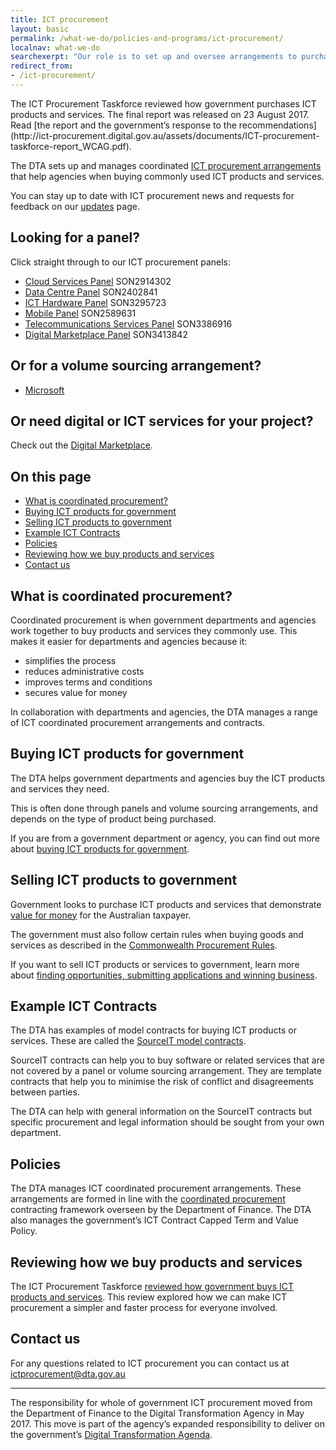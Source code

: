 ```yaml
---
title: ICT procurement
layout: basic
permalink: /what-we-do/policies-and-programs/ict-procurement/
localnav: what-we-do
searchexerpt: "Our role is to set up and oversee arrangements to purchase some of the ICT products and services to satisfy whole of government needs. We also provide advice and guidance to government agencies about how to develop sound ICT contracts."
redirect_from:
- /ict-procurement/
---
```


<p class= "callout"> The ICT Procurement Taskforce reviewed how government purchases ICT products and services. The final report was released on 23 August 2017. Read [the report and the government’s response to the recommendations](http://ict-procurement.digital.gov.au/assets/documents/ICT-procurement-taskforce-report_WCAG.pdf). </p>

The DTA sets up and manages coordinated [ICT procurement arrangements](/what-we-do/policies-and-programs/ict-procurement/buying/) that help agencies when buying commonly used ICT products and services.

You can stay up to date with ICT procurement news and requests for feedback on our [updates](https://www.dta.gov.au/what-we-do/policies-and-programs/ict-procurement/updates/) page. 

## Looking for a panel?

Click straight through to our ICT procurement panels:

- [Cloud Services Panel](http://www.finance.gov.au/policy-guides-procurement/cloud-services-panel/) SON2914302
- [Data Centre Panel](http://www.finance.gov.au/tags/data-centres/) SON2402841
- [ICT Hardware Panel](http://www.finance.gov.au/policy-guides-procurement/whole-of-government-ict-hardware-panel/) SON3295723
- [Mobile Panel](http://www.finance.gov.au/policy-guides-procurement/australian-government-telecommunications-arrangements/telecommunications-panels/#Mobile_Panel) SON2589631
- [Telecommunications Services Panel](http://www.finance.gov.au/policy-guides-procurement/australian-government-telecommunications-arrangements/telecommunications-panels/) SON3386916
- [Digital Marketplace Panel](https://marketplace.service.gov.au/) SON3413842

## Or for a volume sourcing arrangement?
- [Microsoft](http://www.finance.gov.au/policy-guides-procurement/mvsa/)

## Or need digital or ICT services for your project?

Check out the [Digital Marketplace](https://marketplace.service.gov.au/). 

<nav class="index-links">
  <h2>On this page</h2>
  <ul>
    <li>
      <a href="#what-is-coordinated-procurement">
        What is coordinated procurement?
      </a>
    </li>
    <li>
      <a href="#buying-ict-products-for-government">
        Buying ICT products for government
      </a>
    </li>
    <li>
      <a href="#selling-ict-products-to-government">
        Selling ICT products to government
      </a>
    </li>
    <li>
      <a href="#example-ict-contracts">
        Example ICT Contracts
      </a>
    </li>
    <li>
      <a href="#policies">
        Policies
      </a>
    </li>
    <li>
      <a href="#reviewing-how-we-buy-products-and-services">
        Reviewing how we buy products and services
      </a>
    </li>
    <li>
      <a href="#contact-us">
        Contact us
      </a>
    </li>
  </ul>
</nav> 

## What is coordinated procurement?

Coordinated procurement is when government departments and agencies work together to buy products and services they commonly use. This makes it easier for departments and agencies because it:

- simplifies the process
- reduces administrative costs
- improves terms and conditions
- secures value for money

In collaboration with departments and agencies, the DTA manages a range of ICT coordinated procurement arrangements and contracts. 

## Buying ICT products for government

The DTA helps government departments and agencies buy the ICT products and services they need.

This is often done through panels and volume sourcing arrangements, and depends on the type of product being purchased. 

If you are from a government department or agency, you can find out more about [buying ICT products for government](/what-we-do/policies-and-programs/ict-procurement/buying/). 

## Selling ICT products to government

Government looks to purchase ICT products and services that demonstrate [value for money](https://www.finance.gov.au/procurement/procurement-policy-and-guidance/commonwealth-procurement-rules/) for the Australian taxpayer. 

The government must also follow certain rules when buying goods and services as described in the [Commonwealth Procurement Rules](https://www.finance.gov.au/procurement/procurement-policy-and-guidance/commonwealth-procurement-rules/).

If you want to sell ICT products or services to government, learn more about [finding opportunities, submitting applications and winning business](/what-we-do/policies-and-programs/ict-procurement/selling/). 

## Example ICT Contracts

The DTA has examples of model contracts for buying ICT products or services. These are called the [SourceIT model contracts](http://www.finance.gov.au/policy-guides-procurement/sourceit-model-contracts/). 

SourceIT contracts can help you to buy software or related services that are not covered by a panel or volume sourcing arrangement. They are template contracts that help you to minimise the risk of conflict and disagreements between parties. 

The DTA can help with general information on the SourceIT contracts but specific procurement and legal information should be sought from your own department. 

## Policies

The DTA manages ICT coordinated procurement arrangements. These arrangements are formed in line with the [coordinated procurement](https://www.finance.gov.au/procurement/wog-procurement/coordinated-procurement.html) contracting framework overseen by the Department of Finance. The DTA also manages the government’s ICT Contract Capped Term and Value Policy.

## Reviewing how we buy products and services

The ICT Procurement Taskforce [reviewed how government buys ICT products and services](https://dta.apps.staging.digital.gov.au/what-we-do/policies-and-programs/ict-procurement/ict-procurement-review/). This review explored how we can make ICT procurement a simpler and faster process for everyone involved.

## Contact us

For any questions related to ICT procurement you can contact us at [ictprocurement@dta.gov.au](mailto:ictprocurement@dta.gov.au)

***

The responsibility for whole of government ICT procurement moved from the Department of Finance to the Digital Transformation Agency in May 2017. This move is part of the agency’s expanded responsibility to deliver on the government’s [Digital Transformation Agenda](https://www.dta.gov.au/what-we-do/transformation-agenda/). 
